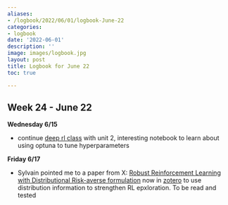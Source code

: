 ```yaml
---
aliases:
- /logbook/2022/06/01/logbook-June-22
categories:
- logbook
date: '2022-06-01'
description: ''
image: images/logbook.jpg
layout: post
title: Logbook for June 22
toc: true

---
```


## Week 24 - June 22

**Wednesday 6/15**

* continue [deep rl class](/guillaume_blog/blog/deep-rl-class-with-huggingface.html) with unit 2, interesting notebook to learn about using optuna to tune hyperparameters

**Friday 6/17**

* Sylvain pointed me to a paper from X: [Robust Reinforcement Learning with Distributional Risk-averse formulation](https://arxiv.org/abs/2206.06841) now in [zotero](https://www.zotero.org/guillaumeramelet/collections/P7DX6A6B/items/EB3XCB4Z/collection) to use distribution information to strengthen RL epxloration. To be read and tested